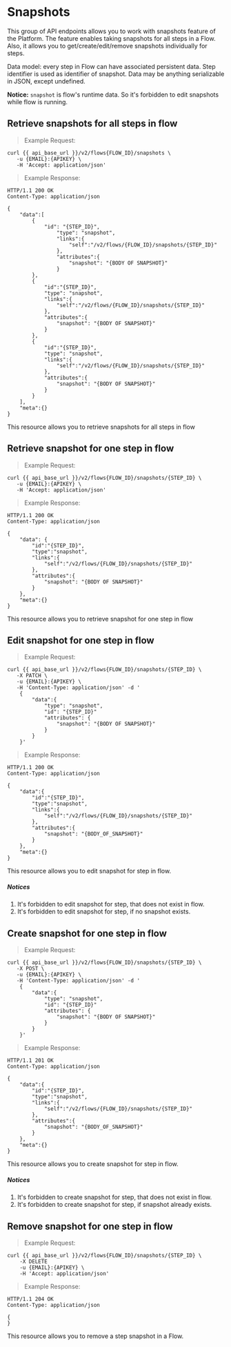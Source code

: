 # Snapshots
This group of API endpoints allows you to work with snapshots feature of the Platform. The feature enables taking snapshots for all steps in a Flow. Also, it allows you to get/create/edit/remove snapshots individually for steps.

Data model: every step in Flow can have associated persistent data. Step identifier is used as identifier of snapshot. Data may be anything serializable in JSON, except undefined.

**Notice:** `snapshot` is flow's runtime data. So it's forbidden to edit snapshots while flow is running.


## Retrieve snapshots for all steps in flow
> Example Request:


```shell
curl {{ api_base_url }}/v2/flows{FLOW_ID}/snapshots \
   -u {EMAIL}:{APIKEY} \
   -H 'Accept: application/json'
```



> Example Response:

```http
HTTP/1.1 200 OK
Content-Type: application/json

{
    "data":[
        {
            "id": "{STEP_ID}",
                "type": "snapshot",
                "links":{
                    "self":"/v2/flows/{FLOW_ID}/snapshots/{STEP_ID}"
                },
                "attributes":{
                    "snapshot": "{BODY OF SNAPSHOT}"
                }
        },
        {
            "id":"{STEP_ID}",
            "type": "snapshot",
            "links":{
                "self":"/v2/flows/{FLOW_ID}/snapshots/{STEP_ID}"
            },
            "attributes":{
                "snapshot": "{BODY OF SNAPSHOT}"
            }
        },
        {
            "id":"{STEP_ID}",
            "type": "snapshot",
            "links":{
                "self":"/v2/flows/{FLOW_ID}/snapshots/{STEP_ID}"
            },
            "attributes":{
                "snapshot": "{BODY OF SNAPSHOT}"
            }
        }
    ],
    "meta":{}
}
```

This resource allows you to retrieve snapshots for all steps in flow

## Retrieve snapshot for one step in flow
> Example Request:


```shell
curl {{ api_base_url }}/v2/flows{FLOW_ID}/snapshots/{STEP_ID} \
   -u {EMAIL}:{APIKEY} \
   -H 'Accept: application/json'
```



> Example Response:

```http
HTTP/1.1 200 OK
Content-Type: application/json

{
    "data": {
        "id":"{STEP_ID}",
        "type":"snapshot",
        "links":{
            "self":"/v2/flows/{FLOW_ID}/snapshots/{STEP_ID}"
        },
        "attributes":{
            "snapshot": "{BODY OF SNAPSHOT}"
        }
    },
    "meta":{}
}
```

This resource allows you to retrieve snapshot for one step in flow

## Edit snapshot for one step in flow
> Example Request:


```shell
curl {{ api_base_url }}/v2/flows{FLOW_ID}/snapshots/{STEP_ID} \
   -X PATCH \
   -u {EMAIL}:{APIKEY} \
   -H 'Content-Type: application/json' -d '
    {
        "data":{
            "type": "snapshot",
            "id": "{STEP_ID}"
            "attributes": {
                "snapshot": "{BODY OF SNAPSHOT}"
            }
        }
    }'
```



> Example Response:

```http
HTTP/1.1 200 OK
Content-Type: application/json

{
    "data":{
        "id":"{STEP_ID}",
        "type":"snapshot",
        "links":{
            "self":"/v2/flows/{FLOW_ID}/snapshots/{STEP_ID}"
        },
        "attributes":{
            "snapshot": "{BODY_OF_SNAPSHOT}"
        }
    },
    "meta":{}
}
```

This resource allows you to edit snapshot for step in flow.

##### Notices
1. It's forbidden to edit snapshot for step, that does not exist in flow.
2. It's forbidden to edit snapshot for step, if no snapshot exists.


## Create snapshot for one step in flow
> Example Request:


```shell
curl {{ api_base_url }}/v2/flows{FLOW_ID}/snapshots/{STEP_ID} \
   -X POST \
   -u {EMAIL}:{APIKEY} \
   -H 'Content-Type: application/json' -d '
    {
        "data":{
            "type": "snapshot",
            "id": "{STEP_ID}"
            "attributes": {
                "snapshot": "{BODY OF SNAPSHOT}"
            }
        }
    }'
```



> Example Response:

```http
HTTP/1.1 201 OK
Content-Type: application/json

{
    "data":{
        "id":"{STEP_ID}",
        "type":"snapshot",
        "links":{
            "self":"/v2/flows/{FLOW_ID}/snapshots/{STEP_ID}"
        },
        "attributes":{
            "snapshot": "{BODY_OF_SNAPSHOT}"
        }
    },
    "meta":{}
}
```

This resource allows you to create snapshot for step in flow.

##### Notices
1. It's forbidden to create snapshot for step, that does not exist in flow.
2. It's forbidden to create snapshot for step, if snapshot already exists.


## Remove snapshot for one step in flow
> Example Request:


```shell
curl {{ api_base_url }}/v2/flows{FLOW_ID}/snapshots/{STEP_ID} \
    -X DELETE
    -u {EMAIL}:{APIKEY} \
    -H 'Accept: application/json'
```



> Example Response:

```http
HTTP/1.1 204 OK
Content-Type: application/json

{
}
```

This resource allows you to remove a step snapshot in a Flow.
